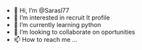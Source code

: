 - 👋 Hi, I’m @Sarasl77
- 👀 I’m interested in recruit It profile
- 🌱 I’m currently learning python
- 💞️ I’m looking to collaborate on oportunities
- 📫 How to reach me ...

<!---
Sarasl77/Sarasl77 is a ✨ special ✨ repository because its `README.md` (this file) appears on your GitHub profile.
You can click the Preview link to take a look at your changes.
--->
